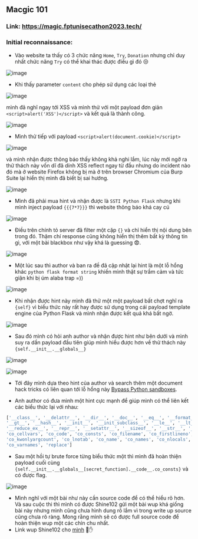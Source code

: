 ## Macgic 101 

### Link: https://magic.fptunisecathon2023.tech/

### Initial reconnaissance:

- Vào website ta thấy có 3 chức năng `Home`, `Try`, `Donation` nhưng chỉ duy nhất chức năng `Try` có thể khai thác được điều gì đó 😒

![image](https://github.com/hams0thuan/CTF-Wups/assets/93731698/cf3c8591-0bf7-4b7c-9257-d811ca3165ae)


- Khi thấy parameter `content` cho phép sử dụng các loại thẻ 


![image](https://github.com/hams0thuan/CTF-Wups/assets/93731698/4cd9b658-dd61-4a4e-8951-c6edab0defc4)


mình đã nghĩ ngay tới XSS và mình thử với một payload đơn giản `<script>alert('XSS')</script>` và kết quả là thành công. 


![image](https://github.com/hams0thuan/CTF-Wups/assets/93731698/b97d6814-e166-497b-948b-25095c2a563c)


- Mình thử tiếp với payload `<script>alert(document.cookie)</script>`

![image](https://github.com/hams0thuan/CTF-Wups/assets/93731698/93836335-ac33-4492-aac9-1943c5e3febc)

và mình nhận được thông báo thấy không khả nghi lắm, lúc này mới ngỡ ra thử thách này vốn dĩ đã dính XSS reflect ngay từ đầu nhưng do incident nào đó mà ở website Firefox không bị mà ở trên browser Chromium của Burp Suite lại hiển thị mình đã biết bị sai hướng.

![image](https://github.com/hams0thuan/CTF-Wups/assets/93731698/0865b818-9515-4d03-86f3-44f86e7aa669)

- Mình đã phải mua hint và nhận được là `SSTI Python Flask` nhưng khi mình inject payload `{{{7*7}}}` thì website thông báo khá cay cú

![image](https://github.com/hams0thuan/CTF-Wups/assets/93731698/ebcb4bed-3f80-45cd-a836-c92688d40c9a)

- Điều trên chính tỏ server đã filter một cặp `{}` và chỉ hiển thị nội dung bên trong đó. Thậm chí response cũng không hiển thị thêm bất kỳ thông tin gì, với một bài blackbox như vậy khá là guessing 😨.

![image](https://github.com/hams0thuan/CTF-Wups/assets/93731698/dcb3a3a7-f92a-438c-9a34-dfe17c98e5a1)

- Một lúc sau thì author và ban ra đề đã cập nhật lại hint là một lỗ hổng khác `python flask format string` khiến mình thật sự trầm cảm và tức giận khi bị úm alaba trap =))

 ![image](https://github.com/hams0thuan/CTF-Wups/assets/93731698/f892d69c-3e4d-41ef-bcb7-7dd3c93f8507)

- Khi nhận được hint này mình đã thử một một payload bất chợt nghĩ ra `{self}` vì biểu thức này rất hay được sử dụng trong cái payload template engine của Python Flask và mình nhận được kết quả khá bất ngờ.

![image](https://github.com/hams0thuan/CTF-Wups/assets/93731698/5a12cb04-b5ad-4bf0-8f0a-a0e68f1a2d04)

- Sau đó mình có hỏi anh author và nhận được hint như bên dưới và mình suy ra dần payload đầu tiên giúp mình hiểu được hơn về thử thách này `{self.__init__.__globals__}`

![image](https://github.com/hams0thuan/CTF-Wups/assets/93731698/23d7f6f9-93ab-443e-9e4f-fe0890585276)

![image](https://github.com/hams0thuan/CTF-Wups/assets/93731698/7421201d-cf80-4506-bc5b-d294a900a746)

- Tới đây mình dựa theo hint của author và search thêm một document hack tricks có liên quan tới lỗ hổng này [Bypass Python sandboxes](https://book.hacktricks.xyz/generic-methodologies-and-resources/python/bypass-python-sandboxes#dissecting-python-objects).

- Anh author có đưa mình một hint cực mạnh để giúp mình có thể liên kết các biểu thức lại với nhau:
```python
['__class__', '__delattr__', '__dir__', '__doc__', '__eq__', '__format__', '__ge__', '__getattribute__',
'__gt__', '__hash__', '__init__', '__init_subclass__', '__le__', '__lt__', '__ne__', '__new__', '__reduce__',
'__reduce_ex__', '__repr__', '__setattr__', '__sizeof__', '__str__', '__subclasshook__', 'co_argcount',
'co_cellvars', 'co_code', 'co_consts', 'co_filename', 'co_firstlineno', 'co_flags', 'co_freevars',
'co_kwonlyargcount', 'co_lnotab', 'co_name', 'co_names', 'co_nlocals', 'co_posonlyargcount', 'co_stacksize',
'co_varnames', 'replace']
```
- Sau một hồi tự brute force từng biểu thức một thì mình đã hoàn thiện payload cuối cùng `{self.__init__.__globals__[secret_function].__code__.co_consts}` và có được flag.

![image](https://github.com/hams0thuan/CTF-Wups/assets/93731698/ddbc1f48-c98e-4f41-b673-ff4618df619f)

- Mình nghĩ với một bài như này cần source code để có thể hiểu rõ hơn. Và sau cuộc thi thì mình có được Shine102 gửi một bài wup khá giống bài này nhưng mình cũng chưa hình dung rõ lắm vì trong write up source cũng chưa rõ ràng. Mong rằng mình sẽ có được full source code để hoàn thiện wup một các chỉn chu nhất.
- Link wup Shine102 cho [mình](https://ctftime.org/writeup/27904) 🤜✋
